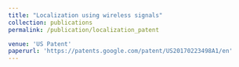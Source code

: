 ```yaml
---
title: "Localization using wireless signals"
collection: publications
permalink: /publication/localization_patent

venue: 'US Patent'
paperurl: 'https://patents.google.com/patent/US20170223498A1/en'
---
```


